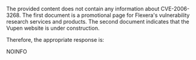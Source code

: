 The provided content does not contain any information about CVE-2006-3268. The first document is a promotional page for Flexera's vulnerability research services and products. The second document indicates that the Vupen website is under construction.

Therefore, the appropriate response is:

NOINFO